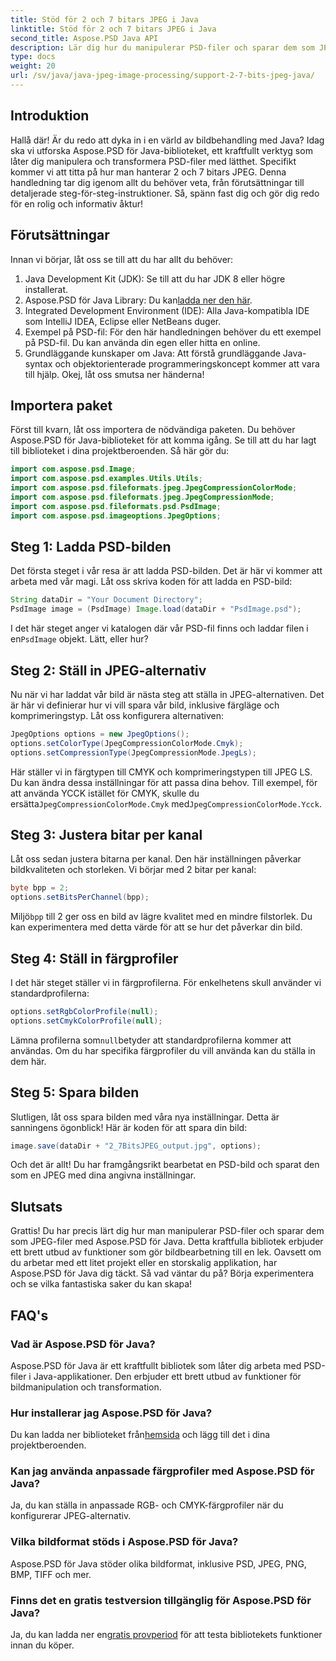 ```yaml
---
title: Stöd för 2 och 7 bitars JPEG i Java
linktitle: Stöd för 2 och 7 bitars JPEG i Java
second_title: Aspose.PSD Java API
description: Lär dig hur du manipulerar PSD-filer och sparar dem som JPEG-filer i Java med Aspose.PSD. Steg-för-steg guide med kodexempel. Perfekt för både nybörjare och proffs.
type: docs
weight: 20
url: /sv/java/java-jpeg-image-processing/support-2-7-bits-jpeg-java/
---
```

## Introduktion
Hallå där! Är du redo att dyka in i en värld av bildbehandling med Java? Idag ska vi utforska Aspose.PSD för Java-biblioteket, ett kraftfullt verktyg som låter dig manipulera och transformera PSD-filer med lätthet. Specifikt kommer vi att titta på hur man hanterar 2 och 7 bitars JPEG. Denna handledning tar dig igenom allt du behöver veta, från förutsättningar till detaljerade steg-för-steg-instruktioner. Så, spänn fast dig och gör dig redo för en rolig och informativ åktur!
## Förutsättningar
Innan vi börjar, låt oss se till att du har allt du behöver:
1. Java Development Kit (JDK): Se till att du har JDK 8 eller högre installerat.
2.  Aspose.PSD för Java Library: Du kan[ladda ner den här](https://releases.aspose.com/psd/java/).
3. Integrated Development Environment (IDE): Alla Java-kompatibla IDE som IntelliJ IDEA, Eclipse eller NetBeans duger.
4. Exempel på PSD-fil: För den här handledningen behöver du ett exempel på PSD-fil. Du kan använda din egen eller hitta en online.
5. Grundläggande kunskaper om Java: Att förstå grundläggande Java-syntax och objektorienterade programmeringskoncept kommer att vara till hjälp.
Okej, låt oss smutsa ner händerna!
## Importera paket
Först till kvarn, låt oss importera de nödvändiga paketen. Du behöver Aspose.PSD för Java-biblioteket för att komma igång. Se till att du har lagt till biblioteket i dina projektberoenden. Så här gör du:
```java
import com.aspose.psd.Image;
import com.aspose.psd.examples.Utils.Utils;
import com.aspose.psd.fileformats.jpeg.JpegCompressionColorMode;
import com.aspose.psd.fileformats.jpeg.JpegCompressionMode;
import com.aspose.psd.fileformats.psd.PsdImage;
import com.aspose.psd.imageoptions.JpegOptions;
```
## Steg 1: Ladda PSD-bilden
Det första steget i vår resa är att ladda PSD-bilden. Det är här vi kommer att arbeta med vår magi. Låt oss skriva koden för att ladda en PSD-bild:
```java
String dataDir = "Your Document Directory";
PsdImage image = (PsdImage) Image.load(dataDir + "PsdImage.psd");
```
 I det här steget anger vi katalogen där vår PSD-fil finns och laddar filen i en`PsdImage` objekt. Lätt, eller hur?
## Steg 2: Ställ in JPEG-alternativ
Nu när vi har laddat vår bild är nästa steg att ställa in JPEG-alternativen. Det är här vi definierar hur vi vill spara vår bild, inklusive färgläge och komprimeringstyp. Låt oss konfigurera alternativen:
```java
JpegOptions options = new JpegOptions();
options.setColorType(JpegCompressionColorMode.Cmyk);
options.setCompressionType(JpegCompressionMode.JpegLs);
```
 Här ställer vi in färgtypen till CMYK och komprimeringstypen till JPEG LS. Du kan ändra dessa inställningar för att passa dina behov. Till exempel, för att använda YCCK istället för CMYK, skulle du ersätta`JpegCompressionColorMode.Cmyk` med`JpegCompressionColorMode.Ycck`.
## Steg 3: Justera bitar per kanal
Låt oss sedan justera bitarna per kanal. Den här inställningen påverkar bildkvaliteten och storleken. Vi börjar med 2 bitar per kanal:
```java
byte bpp = 2;
options.setBitsPerChannel(bpp);
```
 Miljö`bpp` till 2 ger oss en bild av lägre kvalitet med en mindre filstorlek. Du kan experimentera med detta värde för att se hur det påverkar din bild.
## Steg 4: Ställ in färgprofiler
I det här steget ställer vi in färgprofilerna. För enkelhetens skull använder vi standardprofilerna:
```java
options.setRgbColorProfile(null);
options.setCmykColorProfile(null);
```
 Lämna profilerna som`null`betyder att standardprofilerna kommer att användas. Om du har specifika färgprofiler du vill använda kan du ställa in dem här.
## Steg 5: Spara bilden
Slutligen, låt oss spara bilden med våra nya inställningar. Detta är sanningens ögonblick! Här är koden för att spara din bild:
```java
image.save(dataDir + "2_7BitsJPEG_output.jpg", options);
```
Och det är allt! Du har framgångsrikt bearbetat en PSD-bild och sparat den som en JPEG med dina angivna inställningar.
## Slutsats
Grattis! Du har precis lärt dig hur man manipulerar PSD-filer och sparar dem som JPEG-filer med Aspose.PSD för Java. Detta kraftfulla bibliotek erbjuder ett brett utbud av funktioner som gör bildbearbetning till en lek. Oavsett om du arbetar med ett litet projekt eller en storskalig applikation, har Aspose.PSD för Java dig täckt. Så vad väntar du på? Börja experimentera och se vilka fantastiska saker du kan skapa!
## FAQ's
### Vad är Aspose.PSD för Java?
Aspose.PSD för Java är ett kraftfullt bibliotek som låter dig arbeta med PSD-filer i Java-applikationer. Den erbjuder ett brett utbud av funktioner för bildmanipulation och transformation.
### Hur installerar jag Aspose.PSD för Java?
 Du kan ladda ner biblioteket från[hemsida](https://releases.aspose.com/psd/java/) och lägg till det i dina projektberoenden.
### Kan jag använda anpassade färgprofiler med Aspose.PSD för Java?
Ja, du kan ställa in anpassade RGB- och CMYK-färgprofiler när du konfigurerar JPEG-alternativ.
### Vilka bildformat stöds i Aspose.PSD för Java?
Aspose.PSD för Java stöder olika bildformat, inklusive PSD, JPEG, PNG, BMP, TIFF och mer.
### Finns det en gratis testversion tillgänglig för Aspose.PSD för Java?
 Ja, du kan ladda ner en[gratis provperiod](https://releases.aspose.com/) för att testa bibliotekets funktioner innan du köper.
